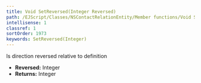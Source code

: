 ```yaml
---
title: Void SetReversed(Integer Reversed)
path: /EJScript/Classes/NSContactRelationEntity/Member functions/Void SetReversed(Integer p_0)
intellisense: 1
classref: 1
sortOrder: 1973
keywords: SetReversed(Integer)
---
```



Is direction reversed relative to definition



* **Reversed:** Integer
* **Returns:** Integer


